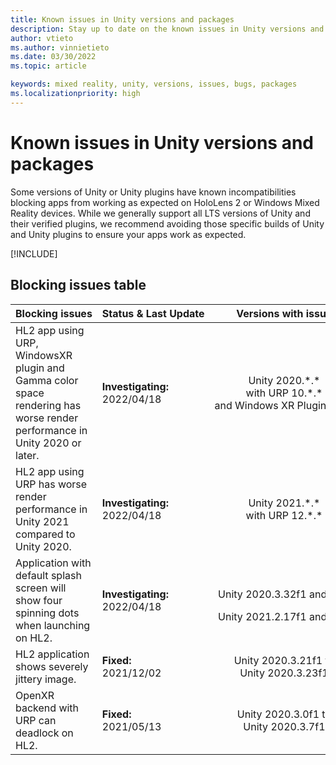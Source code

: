 ```yaml
---
title: Known issues in Unity versions and packages
description: Stay up to date on the known issues in Unity versions and packages.
author: vtieto
ms.author: vinnietieto
ms.date: 03/30/2022
ms.topic: article

keywords: mixed reality, unity, versions, issues, bugs, packages
ms.localizationpriority: high
---
```


# Known issues in Unity versions and packages

Some versions of Unity or Unity plugins have known incompatibilities blocking apps from working as expected on HoloLens 2 or Windows Mixed Reality devices.  While we generally support all LTS versions of Unity and their verified plugins, we recommend avoiding those specific builds of Unity and Unity plugins to ensure your apps work as expected.

[!INCLUDE[](includes/xr/recommended-version.md)]

## Blocking issues table

<!-- When updating this table, BE SURE TO ALSO UPDATE /develop/unity/includes/xr/recommended-version.md! -->

| Blocking&nbsp;issues | Status&nbsp;&&nbsp;Last&nbsp;Update | &nbsp;&nbsp;Versions&nbsp;with&nbsp;issue&nbsp;&nbsp; | &nbsp;&nbsp;Mitigation&nbsp;&nbsp; |
| :----------- | :----- | :--------------: | :--------------: |
| HL2 app using URP, WindowsXR plugin and Gamma color space rendering has worse render performance in Unity 2020 or later. | **Investigating:**<br />2022/04/18 | Unity 2020.\*.\* <br/> with URP 10.\*.\* <br/> and&nbsp;Windows&nbsp;XR&nbsp;Plugin&nbsp;4.\*.\*| Upgrade to OpenXR Plugin instead of WindowsXR plugin |
| HL2 app using URP has worse render performance in Unity 2021 compared to Unity 2020. | **Investigating:**<br />2022/04/18 | Unity 2021.\*.\* <br/> with URP 12.\*.\* | Either avoid URP in Unity&nbsp;2021 or use URP in Unity&nbsp;2020.LTS |
| Application with default splash screen will show four spinning dots when launching on HL2. | **Investigating:**<br />2022/04/18 | <p>Unity&nbsp;2020.3.32f1&nbsp;and&nbsp;later</p>Unity&nbsp;2021.2.17f1&nbsp;and&nbsp;later | Use Unity&nbsp;2020.3.31f1 or Unity&nbsp;2021.2.16f1 |
| HL2 application shows severely jittery image. | **Fixed:**<br />2021/12/02 | Unity 2020.3.21f1 to <br />Unity 2020.3.23f1 | Use Unity 2020.3.24f1<br /> and later |
| OpenXR backend with URP can deadlock on HL2. | **Fixed:**<br />2021/05/13 | Unity 2020.3.0f1 to <br />Unity 2020.3.7f1 | Use Unity 2020.3.8f1<br /> and later |